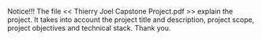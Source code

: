 Notice!!!
The file << Thierry Joel Capstone Project.pdf >> explain the project.
It takes into account the project title and description, project scope, project objectives and technical stack.
Thank you.
